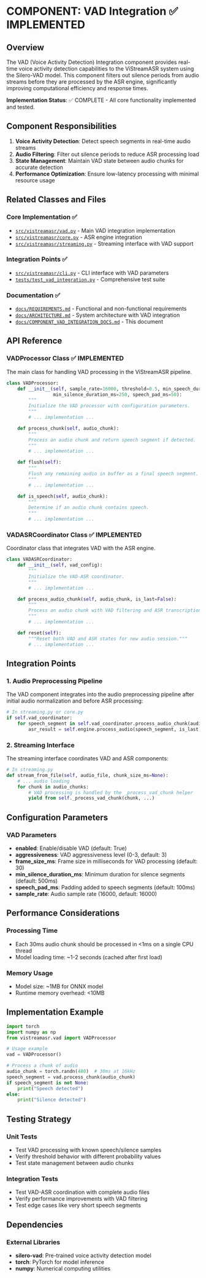 # COMPONENT: VAD Integration ✅ IMPLEMENTED

## Overview

The VAD (Voice Activity Detection) Integration component provides real-time voice activity detection capabilities to the ViStreamASR system using the Silero-VAD model. This component filters out silence periods from audio streams before they are processed by the ASR engine, significantly improving computational efficiency and response times.

**Implementation Status**: ✅ COMPLETE - All core functionality implemented and tested.

## Component Responsibilities

1. **Voice Activity Detection**: Detect speech segments in real-time audio streams
2. **Audio Filtering**: Filter out silence periods to reduce ASR processing load
3. **State Management**: Maintain VAD state between audio chunks for accurate detection
4. **Performance Optimization**: Ensure low-latency processing with minimal resource usage

## Related Classes and Files

### Core Implementation ✅

- [`src/vistreamasr/vad.py`](src/vistreamasr/vad.py) - Main VAD integration implementation
- [`src/vistreamasr/core.py`](src/vistreamasr/core.py) - ASR engine integration
- [`src/vistreamasr/streaming.py`](src/vistreamasr/streaming.py) - Streaming interface with VAD support

### Integration Points ✅

- [`src/vistreamasr/cli.py`](src/vistreamasr/cli.py) - CLI interface with VAD parameters
- [`tests/test_vad_integration.py`](tests/test_vad_integration.py) - Comprehensive test suite

### Documentation ✅

- [`docs/REQUIREMENTS.md`](docs/REQUIREMENTS.md) - Functional and non-functional requirements
- [`docs/ARCHITECTURE.md`](docs/ARCHITECTURE.md) - System architecture with VAD integration
- [`docs/COMPONENT_VAD_INTEGRATION_DOCS.md`](docs/COMPONENT_VAD_INTEGRATION_DOCS.md) - This document

## API Reference

### VADProcessor Class ✅ IMPLEMENTED

The main class for handling VAD processing in the ViStreamASR pipeline.

```python
class VADProcessor:
    def __init__(self, sample_rate=16000, threshold=0.5, min_speech_duration_ms=250,
                 min_silence_duration_ms=250, speech_pad_ms=50):
        """
        Initialize the VAD processor with configuration parameters.
        """
        # ... implementation ...

    def process_chunk(self, audio_chunk):
        """
        Process an audio chunk and return speech segment if detected.
        """
        # ... implementation ...

    def flush(self):
        """
        Flush any remaining audio in buffer as a final speech segment.
        """
        # ... implementation ...

    def is_speech(self, audio_chunk):
        """
        Determine if an audio chunk contains speech.
        """
        # ... implementation ...
```

### VADASRCoordinator Class ✅ IMPLEMENTED

Coordinator class that integrates VAD with the ASR engine.

```python
class VADASRCoordinator:
    def __init__(self, vad_config):
        """
        Initialize the VAD-ASR coordinator.
        """
        # ... implementation ...

    def process_audio_chunk(self, audio_chunk, is_last=False):
        """
        Process an audio chunk with VAD filtering and ASR transcription.
        """
        # ... implementation ...

    def reset(self):
        """Reset both VAD and ASR states for new audio session."""
        # ... implementation ...
```

## Integration Points

### 1. Audio Preprocessing Pipeline

The VAD component integrates into the audio preprocessing pipeline after initial audio normalization and before ASR processing:

```python
# In streaming.py or core.py
if self.vad_coordinator:
    for speech_segment in self.vad_coordinator.process_audio_chunk(audio_chunk, is_last):
        asr_result = self.engine.process_audio(speech_segment, is_last)
```

### 2. Streaming Interface

The streaming interface coordinates VAD and ASR components:

```python
# In streaming.py
def stream_from_file(self, audio_file, chunk_size_ms=None):
    # ... audio loading
    for chunk in audio_chunks:
        # VAD processing is handled by the _process_vad_chunk helper
        yield from self._process_vad_chunk(chunk, ...)
```

## Configuration Parameters

### VAD Parameters

- **enabled**: Enable/disable VAD (default: True)
- **aggressiveness**: VAD aggressiveness level (0-3, default: 3)
- **frame_size_ms**: Frame size in milliseconds for VAD processing (default: 30)
- **min_silence_duration_ms**: Minimum duration for silence segments (default: 500ms)
- **speech_pad_ms**: Padding added to speech segments (default: 100ms)
- **sample_rate**: Audio sample rate (16000, default: 16000)

## Performance Considerations

### Processing Time

- Each 30ms audio chunk should be processed in <1ms on a single CPU thread
- Model loading time: ~1-2 seconds (cached after first load)

### Memory Usage

- Model size: ~1MB for ONNX model
- Runtime memory overhead: <10MB

## Implementation Example

```python
import torch
import numpy as np
from vistreamasr.vad import VADProcessor

# Usage example
vad = VADProcessor()

# Process a chunk of audio
audio_chunk = torch.randn(480)  # 30ms at 16kHz
speech_segment = vad.process_chunk(audio_chunk)
if speech_segment is not None:
    print("Speech detected")
else:
    print("Silence detected")
```

## Testing Strategy

### Unit Tests

- Test VAD processing with known speech/silence samples
- Verify threshold behavior with different probability values
- Test state management between audio chunks

### Integration Tests

- Test VAD-ASR coordination with complete audio files
- Verify performance improvements with VAD filtering
- Test edge cases like very short speech segments

## Dependencies

### External Libraries

- **silero-vad**: Pre-trained voice activity detection model
- **torch**: PyTorch for model inference
- **numpy**: Numerical computing utilities